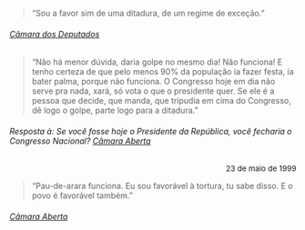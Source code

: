 > “Sou a favor sim de uma ditadura, de um regime de exceção.”

###### [Câmara dos Deputados](https://www1.folha.uol.com.br/poder/2018/06/nos-anos-90-bolsonaro-defendeu-novo-golpe-militar-e-guerra.shtml)

> “Não há menor dúvida, daria golpe no mesmo dia! Não funciona! E tenho certeza de que pelo menos 90% da população ia fazer festa, 
> ia bater palma, porque não funciona. O Congresso hoje em dia não serve pra nada, xará, só vota o que o presidente quer. Se ele é
> a pessoa que decide, que manda, que tripudia em cima do Congresso, dê logo o golpe, parte logo para a ditadura.”

###### Resposta à: Se você fosse hoje o Presidente da República, você fecharia o Congresso Nacional? [Câmara Aberta](https://www.youtube.com/watch?v=-YP1F-7IDjU)
<div style="text-align: right; font-size: 10pt">23 de maio de 1999</div>

> “Pau-de-arara funciona. Eu sou favorável à tortura, tu sabe disso. E o povo é favorável também.”

###### [Câmara Aberta](https://youtu.be/qIDyw9QKIvw?t=890)
